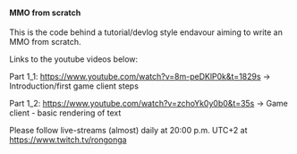 #### MMO from scratch

This is the code behind a tutorial/devlog style endavour aiming to write an MMO from scratch. 

Links to the youtube videos below: 

Part 1_1: https://www.youtube.com/watch?v=8m-peDKlP0k&t=1829s -> Introduction/first game client steps

Part 1_2: https://www.youtube.com/watch?v=zchoYk0y0b0&t=35s -> Game client - basic rendering of text

Please follow live-streams (almost) daily at 20:00 p.m. UTC+2 at https://www.twitch.tv/rongonga


